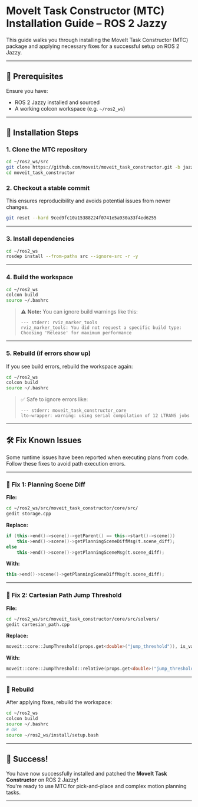 
# MoveIt Task Constructor (MTC) Installation Guide – ROS 2 Jazzy

This guide walks you through installing the MoveIt Task Constructor (MTC) package and applying necessary fixes for a successful setup on ROS 2 Jazzy.

---

## 🔧 Prerequisites

Ensure you have:
- ROS 2 Jazzy installed and sourced
- A working colcon workspace (e.g. `~/ros2_ws`)

---

## 🚀 Installation Steps

### 1. Clone the MTC repository

```bash
cd ~/ros2_ws/src
git clone https://github.com/moveit/moveit_task_constructor.git -b jazzy
cd moveit_task_constructor
```

### 2. Checkout a stable commit

This ensures reproducibility and avoids potential issues from newer changes.

```bash
git reset --hard 9ced9fc10a15388224f0741e5a930a33f4ed6255
```

---

### 3. Install dependencies

```bash
cd ~/ros2_ws
rosdep install --from-paths src --ignore-src -r -y
```

---

### 4. Build the workspace

```bash
cd ~/ros2_ws
colcon build
source ~/.bashrc
```

> ⚠️ **Note:** You can ignore build warnings like this:
>
> ```
> --- stderr: rviz_marker_tools
> rviz_marker_tools: You did not request a specific build type: Choosing 'Release' for maximum performance
> ```

---

### 5. Rebuild (if errors show up)

If you see build errors, rebuild the workspace again:

```bash
cd ~/ros2_ws
colcon build
source ~/.bashrc
```

> ✅ Safe to ignore errors like:
>
> ```
> --- stderr: moveit_task_constructor_core
> lto-wrapper: warning: using serial compilation of 12 LTRANS jobs
> ```

---

## 🛠️ Fix Known Issues

Some runtime issues have been reported when executing plans from code. Follow these fixes to avoid path execution errors.

---

### 🔁 Fix 1: Planning Scene Diff

**File:**

```bash
cd ~/ros2_ws/src/moveit_task_constructor/core/src/
gedit storage.cpp
```

**Replace:**
```cpp
if (this->end()->scene()->getParent() == this->start()->scene())
    this->end()->scene()->getPlanningSceneDiffMsg(t.scene_diff);
else
    this->end()->scene()->getPlanningSceneMsg(t.scene_diff);
```

**With:**
```cpp
this->end()->scene()->getPlanningSceneDiffMsg(t.scene_diff);
```

---

### 📏 Fix 2: Cartesian Path Jump Threshold

**File:**

```bash
cd ~/ros2_ws/src/moveit_task_constructor/core/src/solvers/
gedit cartesian_path.cpp
```

**Replace:**
```cpp
moveit::core::JumpThreshold(props.get<double>("jump_threshold")), is_valid,
```

**With:**
```cpp
moveit::core::JumpThreshold::relative(props.get<double>("jump_threshold")), is_valid,
```

---

### 🔄 Rebuild

After applying fixes, rebuild the workspace:

```bash
cd ~/ros2_ws
colcon build
source ~/.bashrc
# OR
source ~/ros2_ws/install/setup.bash
```

---

## 🎉 Success!

You have now successfully installed and patched the **MoveIt Task Constructor** on ROS 2 Jazzy!  
You're ready to use MTC for pick-and-place and complex motion planning tasks.

---
  